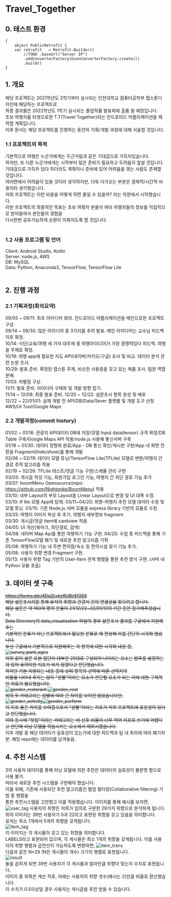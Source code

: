 # Travel_Together
## 0. 테스트 환경
<pre><code>{
    object PublicRetrofit {
    var retrofit   = Retrofit.Builder()
        //TODO .baseUrl("Server IP")
        .addConverterFactory(GsonConverterFactory.create())
        .build()
}</code></pre>

## 1. 개요
해당 프로젝트는 2021학년도 2학기부터 실시되는 인천대학교 컴퓨터공학부 캡스톤디자인에 해당하는 프로젝트로  
최종 결과물은 2022학년도 1학기 실시되는 졸업작품 발표회에 출품 될 예정입니다.  
초보 여행자를 타겟으로한 T.T(Travel Together)라는 안드로이드 어플리케이션을 제작할 계획입니다.  
이후 문서는 해당 프로젝트를 진행하는 동안의 기획/개발 과정에 대해 서술할 것입니다.  
### 1.1 프로젝트의 목적
기본적으로 여행은 누군가에게는 두근거림과 같은 기대감으로 가득차있습니다.  
하지만, 또 다른 누군가에게는 시작부터 많은 준비가 필요하고 두려움이 앞설 것입니다.  
기대감으로 가득차 있다 하더라도 계획이나 준비에 있어 어려움을 겪는 사람도 존재할 것입니다.  
여러면에서 어려움이 있을 것이라 생각하지만, 더욱 다가오는 부분은 경제적/시간적 비용이라 생각했습니다.  
저희 프로젝트는 이런 비용을 어떻게 하면 줄일 수 있을까? 라는 의문에서 시작했습니다.  
이번 프로젝트의 최종적인 목표는 초보 여행자 분들이 여러 여행자들의 정보를 직접적으로 받아들여서 본인들의 경험을  
다시한번 공유가능하게 순환이 이뤄지도록 할 것입니다.  
<br/>
### 1.2 사용 프로그램 및 언어
Client: Android Studio, Kotlin  
Server: node.js, AWS  
DB: MySQL  
Data: Python, Anaconda3, TensorFlow, TensorFlow Lite  
<br/>
## 2. 진행 과정
### 2.1 기획과정(회의요약)   
09/05 ~ 09/11: 최초 아이디어 회의. 안드로이드 어플리케이션을 메인으로한 프로젝트 구상.   
09/14 ~ 09/30: 많은 아이디어 중 3가지를 추려 발표. 메인 아이디어는 교수님 피드백 이후 확정.   
10/14: 식단/교육/여행 세 가지 대주제 중 여행아이디어가 가장 경쟁력있다 피드백. 여행을 주제로 확정.   
10/19: 여행 app에 필요한 지도 API(네이버/카카오/구글) 조사 및 비교. 데이터 분석 관련 논문 조사.   
10/29: 발표 준비. 확정된 캡스톤 주제, 비슷한 사용층을 갖고 있는 제품 조사. 팀원 역할 분배.   
11/03: 차별점 구상.   
11/11: 발표 준비. 아이디어 구체화 및 개발 방향 잡기.   
11/14 ~ 12/08: 최종 발표 준비.
12/20 ~ 12/22: 설문조사 항목 완성 및 배포  
12/22 ~ 22/01/01: 실제 개발 전 API/DB/Data/Sever 플랫폼 및 개발 도구 선정  
AWS/UI Tool/Google Maps
<br/>
### 2.2 개발과정(commit history)
01/02 ~ 01/16: 관광지 API데이터 DB에 저장/모델 Input data(tensor) 규격 확정/DB Table 구축/Google Maps API 적용/node.js 사용해 통신서버 구축  
01/19 ~ 01/30: 데이터 정형화 완료/App - DB 통신 확인/게시판 구현/App 내 화면 전환을 Fragment(hide/show)를 통해 개발  
02/06 ~ 02/19: 데이터 모델 튜닝/TensorFlow Lite(TFLite) 모델로 변환/여행지 간 경로 추적 알고리즘 적용  
02/19 ~ 02/26: TFLite 테스트/댓글 기능 구현/스케쥴 관리 구현  
03/03: 게시글 작성 기능, 회원가입  로그인 기능, 여행지 간 최단 경로 기능 추가  
03/07: boomMenu Opensource(repo: https://github.com/Nightonke/BoomMenu) 적용  
03/10: 내부 Layout의 부모 Layout을 Linear Layout으로 변경 및 UI 대폭 수정.  
03/10: tf lite 모델 App에 탑재.
03/11~04/20: 취향-여행지 추천 모델 데이터 수정 및 모델 튜닝.
03/15: 기존 Node.js 서버 모듈을 express library 기반의 모듈로 수정.  
03/25: 여행지 이미지 파싱 후 추가, 여행지 세부정보 fragment  
03/30: 게시글/댓글 Item에 cardview 적용.  
04/05: UI 개선(북마크, 최단경로, 검색)  
04/08: 네이버 Map Api를 통한 여행하기 기능 구현.
04/20: 수업 중 피드백을 통해 기존 TensorFlow모델 폐기 및 새로운 추천 알고리즘 기획  
05/08: 여행하기 기능 내 주변 편의점/숙소 등 편의시설 찾기 기능 추가.  
05/08: 사용자 취향 변경 Fragment 구현.  
05/13: 사용자 취향 Tag 기반의 User-Item 관계 행렬을 통한 추천 방식 구현. (서버 내 Python 모듈 호출)  

## 3. 데이터 셋 구축
~~<https://forms.gle/4Da2Lvkz6UBcEf2E8>  
해당 설문조사지를 통해 유저의 취향과 관광지 간의 연결성을 찾으려고 합니다.  
해당 설문은 약 160여 명의 분들이 21/12/22~22/01/13의 기간 동안 참가해주셨습니다. <br/>
Data Directory의 data_visualization 파일의 경우 설문조사 결과를 구글에서 지원해주는   
기본적인 분류가 아닌 프로젝트에서 필요한 분류로 재 편성해 이를 간단히 시각화 했습니다.  <br/>
우선 구글에서 기본적으로 지원해주는 각 항목에 대한 시각화 내용 중,   
![survey_parti_ages](./markdown_images/survey_ages.png)  
이와 같이 설문 표본 집단이 대부분 20대로 구성되어 나이라는 요소는 범주를 설정하는데 있어 유의미한 지표가 되지 않겠다고 판단했습니다.  
하지만 기본 지원되는 내용 중에 상위 항목의 선택에 따른 선택지의   
비율을 나타내 주지는 않아 "성별"이라는 요소가 판단할 요소가 되는 지에 대한 구체적인 자료가 필요했습니다.  
![gender_restorant](./markdown_images/gender_eat.png) ![gender_rest](./markdown_images/gender_rest.png)  
위의 두 카테고리는 성별에 따라 큰 차이를 보이진 않았습니다만,   
![gender_activity](./markdown_images/gender_activity.png)![gender_perform](./markdown_images/gender_perform.png)  
이 지표 들은 차이를 보여줌으로서 "성별"이라는 지표가 저희 프로젝트에 효용성이 있다고 판단했습니다.  
이와 동시에 "맛집"이라는 카테고리는 비 선호 비율이 너무 적어 지표로 쓰기에 어렵다고 판단해 러닝 모델을 학습시키는 요소에서 제외시켰습니다.~~  
이후 개발 중 해당 데이터가 실효성이 있는가에 대한 피드백과 팀 내 회의에 따라 폐기처분. 해당 repo에는 데이터를 남겨놓음.
## 4. 추천 시스템
3의 사용자 데이터를 통해 러닝 모델에 의한 추천은 데이터의 실효성이 불분명 함으로 사용 불가.  
따라서 새로운 추천 시스템을 구현해야 했습니다.   
이를 위해, 기존에 사용되던 추천 알고리즘인 협업 필터링(Collaborative filtering) 기법 중 행렬을  
통한 추천시스템을 고안했고 이를 적용했습니다. 이미지를 통해 예시를 보자면,   
![user_tag](./markdown_images/usertag.png)
사용자의 취향은 저희가 임의로 구분한 29가지 취향으로 분석하게 됩니다.  
위의 이미지는 39번 사용자가 0과 22라고 표현된 취향을 갖고 있음을 의미합니다.  
유저는 최소 1개에서 5개의 취향을 갖게됩니다.  
![item_tag](./markdown_images/ItemTag.png)  
이 이미지는 각 게시물이 갖고 있는 취향을 의미합니다.  
LABELS라고 표현되어 있으며, 각 게시물은 최소 1개의 취향을 갖게됩니다.
이를 사용자의 취향 행렬과 곱연산이 가능하도록 변환하면,
![item_trans](./markdown_images/ItemTag_trans.png)  
다음과 같은 N*29 (N은 게시물의 개수) 크기의 행렬로 표현됩니다.  
![result](./markdown_images/Result.png)  
둘을 곱하게 되면 39번 사용자가 각 게시물과 얼마만큼 취향이 맞는지 수치로 표현됩니다.  
이미지 중 위쪽은 계산 직후, 아래는 사용자의 취향 갯수(예시는 2)만큼 비율로 환산했습니다.  
이 수치가 0.5이상일 경우 사용자는 게시글을 추천 받을 수 있습니다.